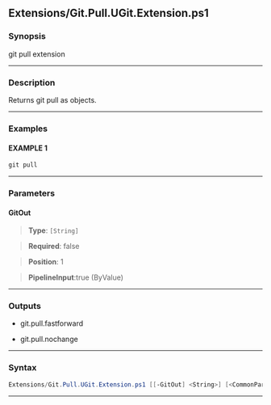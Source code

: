 
Extensions/Git.Pull.UGit.Extension.ps1
--------------------------------------
### Synopsis
git pull extension

---
### Description

Returns git pull as objects.

---
### Examples
#### EXAMPLE 1
```PowerShell
git pull
```

---
### Parameters
#### **GitOut**

> **Type**: ```[String]```

> **Required**: false

> **Position**: 1

> **PipelineInput**:true (ByValue)



---
### Outputs
* git.pull.fastforward


* git.pull.nochange




---
### Syntax
```PowerShell
Extensions/Git.Pull.UGit.Extension.ps1 [[-GitOut] <String>] [<CommonParameters>]
```
---




